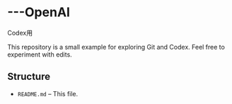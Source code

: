 # ---OpenAI
Codex用

This repository is a small example for exploring Git and Codex. Feel free to experiment with edits.

## Structure
- `README.md` – This file.

